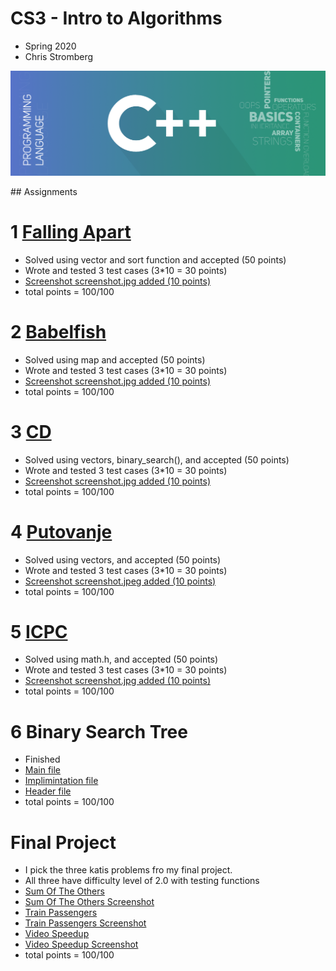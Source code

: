 # CS3 - Intro to Algorithms
- Spring 2020
- Chris Stromberg

<p align="center">
<img src="readme.png"><br/>
</p>
## Assignments

# 1 [Falling Apart](FallingApart/fallingApart.cpp)
- Solved using vector and sort function and accepted (50 points)
- Wrote and tested 3 test cases (3*10 = 30 points)
- [Screenshot screenshot.jpg added (10 points)](FallingApart/Screenshot.jpg)
- total points = 100/100

# 2 [Babelfish](Babelfish/Babelfish.cpp)
- Solved using map and accepted (50 points)
- Wrote and tested 3 test cases (3*10 = 30 points)
- [Screenshot screenshot.jpg added (10 points)](Babelfish/screenshot.jpg)
- total points = 100/100

# 3 [CD](CD/main.cpp)
- Solved using vectors, binary_search(), and accepted (50 points)
- Wrote and tested 3 test cases (3*10 = 30 points)
- [Screenshot screenshot.jpg added (10 points)](CD/screenshot.jpg)
- total points = 100/100

# 4 [Putovanje](Putovanje/putovanje.cpp)
- Solved using vectors, and accepted (50 points)
- Wrote and tested 3 test cases (3*10 = 30 points)
- [Screenshot screenshot.jpeg added (10 points)](Putocanje/sceenshot.jpeg)
- total points = 100/100

# 5 [ICPC](ICPC/icpc.cpp)
- Solved using math.h, and accepted (50 points)
- Wrote and tested 3 test cases (3*10 = 30 points)
- [Screenshot screenshot.jpg added (10 points)](ICPC/screenshot.jpg)
- total points = 100/100

# 6 Binary Search Tree
- Finished 
- [Main file](BST/main.cpp)
- [Implimintation file](BST/bst.cpp)
- [Header file](BST/bst.h)
- total points = 100/100

# Final Project
- I pick the three katis problems fro my final project.
- All three have difficulty level of 2.0 with testing functions
- [Sum Of The Others](FinalProject/SumOfTheOthers/sum.cpp)
- [Sum Of The Others Screenshot](FinalProject/SumOfTheOthers/screenshot.jpeg)
- [Train Passengers](FinalProject/TrainPassengers/train.cpp)
- [Train Passengers Screenshot](FinalProject/TrainPassengers/screenshot.jpeg)
- [Video Speedup](FinalProject/VideoSpeedup/vid.cpp)
- [Video Speedup Screenshot](FinalProject/VideoSpeedup/screenshot.jpeg)
- total points = 100/100
